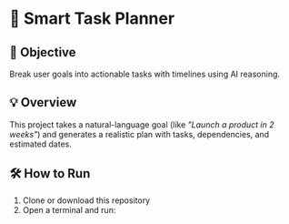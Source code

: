 # 🧠 Smart Task Planner

## 🎯 Objective
Break user goals into actionable tasks with timelines using AI reasoning.

## 💡 Overview
This project takes a natural-language goal (like *"Launch a product in 2 weeks"*) and generates a realistic plan with tasks, dependencies, and estimated dates.

## 🛠️ How to Run
1. Clone or download this repository  
2. Open a terminal and run:

